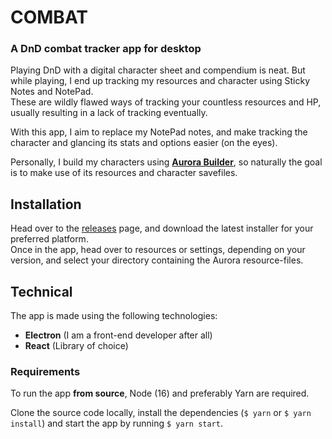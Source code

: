 # COMBAT
### A DnD combat tracker app for desktop

Playing DnD with a digital character sheet and compendium is neat. But while playing,
I end up tracking my resources and character using Sticky Notes and NotePad.  
These are wildly flawed ways of tracking your countless resources and HP, usually resulting
in a lack of tracking eventually.  
  
With this app, I aim to replace my NotePad notes, and make tracking the character and glancing its 
stats and options easier (on the eyes).  
  
Personally, I build my characters using **[Aurora Builder](https://aurorabuilder.com/)**, so naturally the goal is to make use of its resources and character savefiles.

## Installation
Head over to the [releases](https://github.com/stinodes/combat/releases) page, and download the latest installer for your preferred platform.  
Once in the app, head over to resources or settings, depending on your version, and select your directory containing the Aurora resource-files.

## Technical
The app is made using the following technologies:

* **Electron** (I am a front-end developer after all)
* **React** (Library of choice)

### Requirements
To run the app **from source**, Node (16) and preferably Yarn are required.  

Clone the source code locally, install the dependencies (`$ yarn` or `$ yarn install`) and start the app by running `$ yarn start`.  
  


